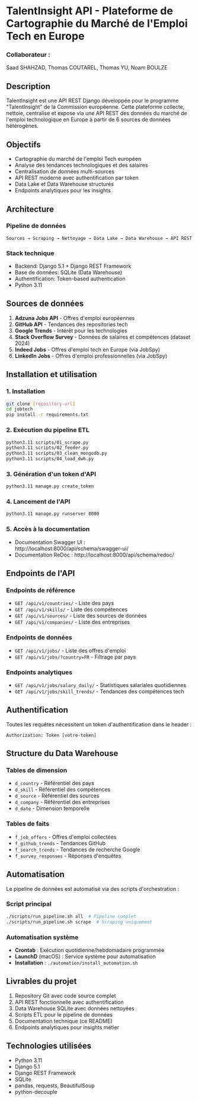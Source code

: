# TalentInsight API - Plateforme de Cartographie du Marché de l'Emploi Tech en Europe

### Collaborateur :
Saad SHAHZAD, Thomas COUTAREL, Thomas YU, Noam BOULZE

## Description

TalentInsight est une API REST Django développée pour le programme "TalentInsight" de la Commission européenne. Cette plateforme collecte, nettoie, centralise et expose via une API REST des données du marché de l'emploi technologique en Europe à partir de 6 sources de données hétérogènes.

## Objectifs

- Cartographie du marché de l'emploi Tech européen
- Analyse des tendances technologiques et des salaires
- Centralisation de données multi-sources
- API REST moderne avec authentification par token
- Data Lake et Data Warehouse structurés
- Endpoints analytiques pour les insights

## Architecture

### Pipeline de données
```
Sources → Scraping → Nettoyage → Data Lake → Data Warehouse → API REST
```

### Stack technique
- Backend: Django 5.1 + Django REST Framework
- Base de données: SQLite (Data Warehouse)
- Authentification: Token-based authentication
- Python 3.11

## Sources de données

1. **Adzuna Jobs API** - Offres d'emploi européennes
2. **GitHub API** - Tendances des repositories tech
3. **Google Trends** - Intérêt pour les technologies
4. **Stack Overflow Survey** - Données de salaires et compétences (dataset 2024)
5. **Indeed Jobs** - Offres d'emploi tech en Europe (via JobSpy)
6. **LinkedIn Jobs** - Offres d'emploi professionnelles (via JobSpy)

## Installation et utilisation

### 1. Installation
```bash
git clone [repository-url]
cd jobtech
pip install -r requirements.txt
```

### 2. Exécution du pipeline ETL
```bash
python3.11 scripts/01_scrape.py
python3.11 scripts/02_feeder.py
python3.11 scripts/03_clean_mongodb.py
python3.11 scripts/04_load_dwh.py
```

### 3. Génération d'un token d'API
```bash
python3.11 manage.py create_token
```

### 4. Lancement de l'API
```bash
python3.11 manage.py runserver 8000
```

### 5. Accès à la documentation
- Documentation Swagger UI : http://localhost:8000/api/schema/swagger-ui/
- Documentation ReDoc : http://localhost:8000/api/schema/redoc/

## Endpoints de l'API

### Endpoints de référence
- `GET /api/v1/countries/` - Liste des pays
- `GET /api/v1/skills/` - Liste des compétences
- `GET /api/v1/sources/` - Liste des sources de données
- `GET /api/v1/companies/` - Liste des entreprises

### Endpoints de données
- `GET /api/v1/jobs/` - Liste des offres d'emploi
- `GET /api/v1/jobs/?country=FR` - Filtrage par pays

### Endpoints analytiques
- `GET /api/v1/jobs/salary_daily/` - Statistiques salariales quotidiennes
- `GET /api/v1/jobs/skill_trends/` - Tendances des compétences tech

## Authentification

Toutes les requêtes nécessitent un token d'authentification dans le header :
```
Authorization: Token [votre-token]
```

## Structure du Data Warehouse

### Tables de dimension
- `d_country` - Référentiel des pays
- `d_skill` - Référentiel des compétences
- `d_source` - Référentiel des sources
- `d_company` - Référentiel des entreprises
- `d_date` - Dimension temporelle

### Tables de faits
- `f_job_offers` - Offres d'emploi collectées
- `f_github_trends` - Tendances GitHub
- `f_search_trends` - Tendances de recherche Google
- `f_survey_responses` - Réponses d'enquêtes

## Automatisation

Le pipeline de données est automatisé via des scripts d'orchestration :

### Script principal
```bash
./scripts/run_pipeline.sh all  # Pipeline complet
./scripts/run_pipeline.sh scrape  # Scraping uniquement
```

### Automatisation système
- **Crontab** : Exécution quotidienne/hebdomadaire programmée
- **LaunchD** (macOS) : Service système pour automatisation
- **Installation** : `./automation/install_automation.sh`

## Livrables du projet

1. Repository Git avec code source complet
2. API REST fonctionnelle avec authentification
3. Data Warehouse SQLite avec données nettoyées
4. Scripts ETL pour le pipeline de données
5. Documentation technique (ce README)
6. Endpoints analytiques pour insights métier

## Technologies utilisées

- Python 3.11
- Django 5.1
- Django REST Framework
- SQLite
- pandas, requests, BeautifulSoup
- python-decouple
